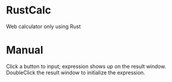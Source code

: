# RustCalc

Web calculator only using Rust

# Manual
Click a button to input; expression shows up on the result window.
DoubleClick the result window to initialize the expression.
